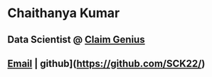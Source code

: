 # Chaithanya Kumar
## Data Scientist @ [Claim Genius](https://claimgenius.com/)
## [Email](chaithanyakumar.ds@gmail.com) | github](https://github.com/SCK22/)